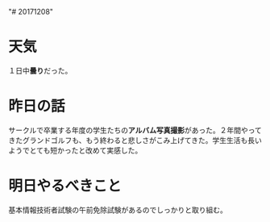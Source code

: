 "# 20171208" 

# 天気
１日中**曇り**だった。
# 昨日の話
サークルで卒業する年度の学生たちの**アルバム写真撮影**があった。２年間やってきたグランドゴルフも、もう終わると悲しさがこみ上げてきた。学生生活も長いようでとても短かったと改めて実感した。
# 明日やるべきこと
基本情報技術者試験の午前免除試験があるのでしっかりと取り組む。